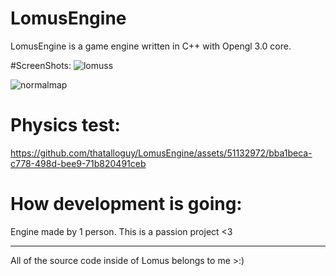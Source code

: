 # LomusEngine

LomusEngine is a game engine written in C++ with Opengl 3.0 core.

#ScreenShots:
![lomuss](https://github.com/thatalloguy/LomusEngine/assets/51132972/c5a22c25-ff84-4b73-a917-867f3c74f811)


![normalmap](https://github.com/thatalloguy/LomusEngine/assets/51132972/298cbcf5-443b-4590-900c-152319accf48)


# Physics test:
https://github.com/thatalloguy/LomusEngine/assets/51132972/bba1beca-c778-498d-bee9-71b820491ceb

# How development is going:
Engine made by 1 person. This is a passion project <3
__________________________________________________________
All of the source code inside of Lomus belongs to me >:)

